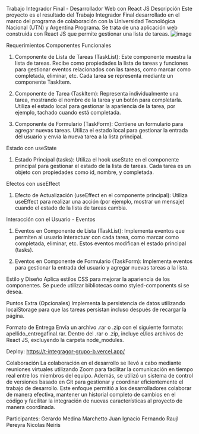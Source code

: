Trabajo Integrador Final - Desarrollador Web con React JS
Descripción
Este proyecto es el resultado del Trabajo Integrador Final desarrollado en el marco del programa de colaboración con la Universidad Tecnológica Nacional (UTN) y Argentina Programa. Se trata de una aplicación web construida con React JS que permite gestionar una lista de tareas.
![image](https://github.com/JuanIgnacioMarchetto/tIntegragor-grupo-B/assets/43477348/fd3f50f3-1c74-4c2e-a662-74f0d492418a)


Requerimientos
Componentes Funcionales
1. Componente de Lista de Tareas (TaskList):
Este componente muestra la lista de tareas. Recibe como propiedades la lista de tareas y funciones para gestionar eventos relacionados con las tareas, como marcar como completada, eliminar, etc. Cada tarea se representa mediante un componente TaskItem.

2. Componente de Tarea (TaskItem):
Representa individualmente una tarea, mostrando el nombre de la tarea y un botón para completarla. Utiliza el estado local para gestionar la apariencia de la tarea, por ejemplo, tachado cuando está completada.

3. Componente de Formulario (TaskForm):
Contiene un formulario para agregar nuevas tareas. Utiliza el estado local para gestionar la entrada del usuario y envía la nueva tarea a la lista principal.

Estado con useState
1. Estado Principal (tasks):
Utiliza el hook useState en el componente principal para gestionar el estado de la lista de tareas. Cada tarea es un objeto con propiedades como id, nombre, y completada.

Efectos con useEffect
1. Efecto de Actualización (useEffect en el componente principal):
Utiliza useEffect para realizar una acción (por ejemplo, mostrar un mensaje) cuando el estado de la lista de tareas cambia.

Interacción con el Usuario - Eventos
1. Eventos en Componente de Lista (TaskList):
Implementa eventos que permiten al usuario interactuar con cada tarea, como marcar como completada, eliminar, etc. Estos eventos modifican el estado principal (tasks).

2. Eventos en Componente de Formulario (TaskForm):
Implementa eventos para gestionar la entrada del usuario y agregar nuevas tareas a la lista.

Estilo y Diseño
Aplica estilos CSS para mejorar la apariencia de los componentes. Se puede utilizar bibliotecas como styled-components si se desea.

Puntos Extra (Opcionales)
Implementa la persistencia de datos utilizando localStorage para que las tareas persistan incluso después de recargar la página.

Formato de Entrega
Envía un archivo .rar o .zip con el siguiente formato: apellido_entregafinal.rar. Dentro del .rar o .zip, incluye el/los archivos de React JS, excluyendo la carpeta node_modules.

Deploy:
https://t-integragor-grupo-b.vercel.app/

Colaboración
La colaboración en el desarrollo se llevó a cabo mediante reuniones virtuales utilizando Zoom para facilitar la comunicación en tiempo real entre los miembros del equipo. Además, se utilizó un sistema de control de versiones basado en Git para gestionar y coordinar eficientemente el trabajo de desarrollo. Este enfoque permitió a los desarrolladores colaborar de manera efectiva, mantener un historial completo de cambios en el código y facilitar la integración de nuevas características al proyecto de manera coordinada.

Participantes:
Gerardo Medina
Marchetto Juan Ignacio
Fernando Raujl Pereyra
Nicolas Neiris
